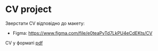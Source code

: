 # CV project

Зверстати СV відповідно до макету:
  - Figma: https://www.figma.com/file/e0teaPvTd7LkPU4eCdEKts/CV

CV у форматі [pdf](./CV_Volodymyr_Shevchuk.pdf_)
